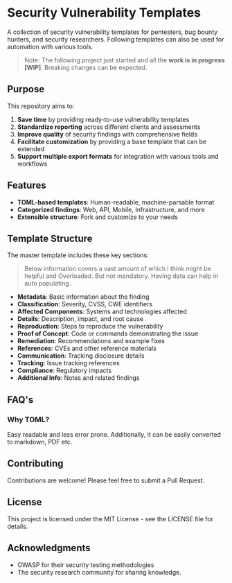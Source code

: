 # Security Vulnerability Templates

A collection of security vulnerability templates for pentesters, bug bounty hunters, and security researchers. Following templates can also be used for automation with various tools.

> Note: The following project just started and all the **work is in progress [WIP]**. Breaking changes can be expected.

## Purpose

This repository aims to:

1. **Save time** by providing ready-to-use vulnerability templates
2. **Standardize reporting** across different clients and assessments
3. **Improve quality** of security findings with comprehensive fields
4. **Facilitate customization** by providing a base template that can be extended
5. **Support multiple export formats** for integration with various tools and workflows

## Features

- **TOML-based templates**: Human-readable, machine-parsable format
- **Categorized findings**: Web, API, Mobile, Infrastructure, and more
- **Extensible structure**: Fork and customize to your needs

## Template Structure

The master template includes these key sections:

> Below information covers a vast amount of which i think might be helpful and Overloaded. But not mandatory. Having data can help in auto populating. 

- **Metadata**: Basic information about the finding
- **Classification**: Severity, CVSS, CWE identifiers
- **Affected Components**: Systems and technologies affected
- **Details**: Description, impact, and root cause
- **Reproduction**: Steps to reproduce the vulnerability
- **Proof of Concept**: Code or commands demonstrating the issue
- **Remediation**: Recommendations and example fixes
- **References**: CVEs and other reference materials
- **Communication**: Tracking disclosure details
- **Tracking**: Issue tracking references
- **Compliance**: Regulatory impacts
- **Additional Info**: Notes and related findings

## FAQ's

### Why TOML?
Easy readable and less error prone. Additionally, it can be easily converted to markdown, PDF etc.

## Contributing

Contributions are welcome! Please feel free to submit a Pull Request.

## License

This project is licensed under the MIT License - see the LICENSE file for details.

## Acknowledgments

- OWASP for their security testing methodologies
- The security research community for sharing knowledge.
